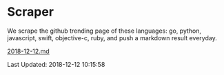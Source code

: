 # Scraper

We scrape the github trending page of these languages: go, python, javascript, swift, objective-c, ruby, and push a markdown result everyday.

[2018-12-12.md](https://github.com/henson/Scraper/blob/master/2018-12-12.md)

Last Updated: 2018-12-12 10:15:58